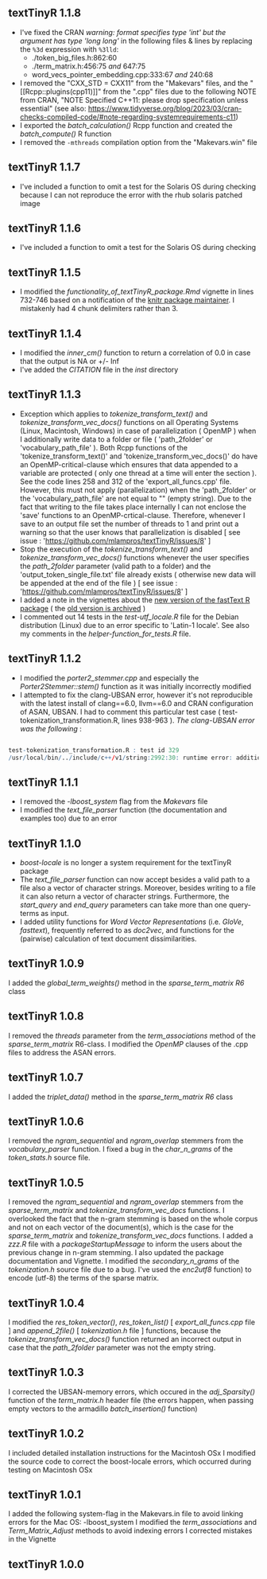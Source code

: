 
## textTinyR 1.1.8

* I've fixed the CRAN *warning: format specifies type 'int' but the argument has type 'long long'* in the following files & lines by replacing the `%3d` expression with `%3lld`: 
  * ./token_big_files.h:862:60
  * ./term_matrix.h:456:75 *and* 647:75
  * word_vecs_pointer_embedding.cpp:333:67 *and* 240:68
* I removed the "CXX_STD = CXX11" from the "Makevars" files, and the "[[Rcpp::plugins(cpp11)]]" from the ".cpp" files due to the following NOTE from CRAN, "NOTE Specified C++11: please drop specification unless essential" (see also: https://www.tidyverse.org/blog/2023/03/cran-checks-compiled-code/#note-regarding-systemrequirements-c11)
* I exported the *batch_calculation()* Rcpp function and created the *batch_compute()* R function
* I removed the `-mthreads` compilation option from the "Makevars.win" file


## textTinyR 1.1.7

* I've included a function to omit a test for the Solaris OS during checking because I can not reproduce the error with the rhub solaris patched image


## textTinyR 1.1.6

* I've included a function to omit a test for the Solaris OS during checking


## textTinyR 1.1.5

* I modified the *functionality_of_textTinyR_package.Rmd* vignette in lines 732-746 based on a notification of the [knitr package maintainer](https://github.com/yihui/knitr/issues/2057). I mistakenly had 4 chunk delimiters rather than 3.


## textTinyR 1.1.4

* I modified the *inner_cm()* function to return a correlation of 0.0 in case that the output is NA or +/- Inf
* I've added the *CITATION* file in the *inst* directory


## textTinyR 1.1.3

* Exception which applies to *tokenize_transform_text()* and *tokenize_transform_vec_docs()* functions on all Operating Systems (Linux, Macintosh, Windows) in case of parallelization ( OpenMP ) when I additionally write data to a folder or file ( 'path_2folder' or 'vocabulary_path_file' ). Both Rcpp functions of the 'tokenize_transform_text()' and 'tokenize_transform_vec_docs()' do have an OpenMP-critical-clause which ensures that data appended to a variable are protected ( only one thread at a time will enter the section ). See the code lines 258 and 312 of the 'export_all_funcs.cpp' file. However, this must not apply (parallelization) when the 'path_2folder' or the 'vocabulary_path_file' are not equal to "" (empty string). Due to the fact that writing to the file takes place internally I can not enclose the 'save' functions to an OpenMP-crtical-clause. Therefore, whenever I save to an output file set the number of threads to 1 and print out a warning so that the user knows that parallelization is disabled [ see issue : 'https://github.com/mlampros/textTinyR/issues/8' ]
* Stop the execution of the *tokenize_transform_text()* and *tokenize_transform_vec_docs()* functions whenever the user specifies the *path_2folder* parameter (valid path to a folder) and the 'output_token_single_file.txt' file already exists ( otherwise new data will be appended at the end of the file ) [ see issue : 'https://github.com/mlampros/textTinyR/issues/8' ]
* I added a note in the vignettes about the [new version of the fastText R package](https://github.com/mlampros/fastText) ( the [old version is archived](https://github.com/mlampros/fastTextR) )
* I commented out 14 tests in the *test-utf_locale.R* file for the Debian distribution (Linux) due to an error specific to 'Latin-1 locale'. See also my comments in the *helper-function_for_tests.R* file. 


## textTinyR 1.1.2

* I modified the *porter2_stemmer.cpp* and especially the *Porter2Stemmer::stem()* function as it was initially incorrectly modified
* I attempted to fix the clang-UBSAN error, however it's not reproducible with the latest install of clang==6.0, llvm==6.0 and CRAN configuration of ASAN, UBSAN. I had to comment this particular test case ( test-tokenization_transformation.R, lines 938-963 ). *The clang-UBSAN error was the following* : 

```R

test-tokenization_transformation.R : test id 329 
/usr/local/bin/../include/c++/v1/string:2992:30: runtime error: addition of unsigned offset to 0x62500f06b1b9 overflowed to 0x62500f06b1b8 SUMMARY: UndefinedBehaviorSanitizer: undefined-behavior /usr/local/bin/../include/c++/v1/string:2992:30 in

```

## textTinyR 1.1.1

* I removed the *-lboost_system* flag from the *Makevars* file
* I modified the *text_file_parser* function (the documentation and examples too) due to an error


## textTinyR 1.1.0

* *boost-locale* is no longer a system requirement for the textTinyR package
* The *text_file_parser* function can now accept besides a valid path to a file also a vector of character strings. Moreover, besides writing to a file it can also return a vector of character strings. Furthermore, the *start_query* and *end_query* parameters can take more than one query-terms as input.
* I added utility functions for *Word Vector Representations* (i.e. *GloVe*, *fasttext*), frequently referred to as *doc2vec*, and functions for the (pairwise) calculation of text document dissimilarities.


## textTinyR 1.0.9

I added the *global_term_weights()* method in the *sparse_term_matrix R6* class


## textTinyR 1.0.8

I removed the *threads* parameter from the *term_associations* method of the *sparse_term_matrix* R6-class.
I modified the *OpenMP* clauses of the .cpp files to address the ASAN errors.


## textTinyR 1.0.7

I added the *triplet_data()* method in the *sparse_term_matrix R6* class


## textTinyR 1.0.6

I removed the *ngram_sequential* and *ngram_overlap* stemmers from the *vocabulary_parser* function.
I fixed a bug in the *char_n_grams* of the *token_stats.h* source file.


## textTinyR 1.0.5

I removed the *ngram_sequential* and *ngram_overlap* stemmers from the *sparse_term_matrix* and *tokenize_transform_vec_docs* functions. I overlooked the fact that the n-gram stemming is based on the whole corpus and not on
each vector of the document(s), which is the case for the *sparse_term_matrix* and *tokenize_transform_vec_docs* functions. 
I added a *zzz.R* file with a *packageStartupMessage* to inform the users about the previous change in n-gram stemming.
I also updated the package documentation and Vignette.
I modified the *secondary_n_grams* of the *tokenization.h* source file due to a bug.
I've used the *enc2utf8* function) to encode (utf-8) the terms of the sparse matrix.


## textTinyR 1.0.4

I modified the *res_token_vector()*, *res_token_list()* [ *export_all_funcs.cpp* file ] and *append_2file()* [ *tokenization.h* file ] functions, because the *tokenize_transform_vec_docs()* function returned an incorrect output in case that the *path_2folder* parameter was not the empty string.


## textTinyR 1.0.3

I corrected the UBSAN-memory errors, which occured in the *adj_Sparsity()* function of the *term_matrix.h* header file (the errors happen, when passing empty vectors to the armadillo *batch_insertion()* function)


## textTinyR 1.0.2

I included detailed installation instructions for the Macintosh OSx
I modified the source code to correct the boost-locale errors, which occurred during testing on Macintosh OSx


## textTinyR 1.0.1

I added the following system-flag in the Makevars.in file to avoid linking errors for the Mac OS: -lboost_system
I modified the *term_associations* and *Term_Matrix_Adjust* methods to avoid indexing errors
I corrected mistakes in the Vignette


## textTinyR 1.0.0




